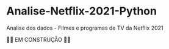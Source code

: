 # Analise-Netflix-2021-Python
Analise dos dados - Filmes e programas de TV da Netflix 2021

:construction:🚧 EM CONSTRUÇÃO 🚧:construction:
